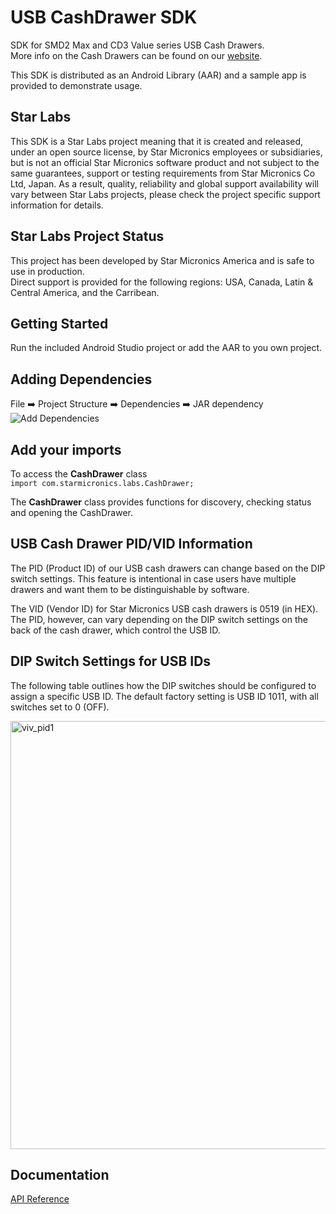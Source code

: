 # USB CashDrawer SDK
SDK for SMD2 Max and CD3 Value series USB Cash Drawers.  
More info on the Cash Drawers can be found on our [website](https://www.starmicronics.com/pages/pos-cash-register-drawers).

This SDK is distributed as an Android Library (AAR) and a sample app is provided to demonstrate usage.  

## Star Labs
This SDK is a Star Labs project meaning that it is created and released, under an open source license, by Star Micronics employees or subsidiaries, but is not an official Star Micronics software product and not subject to the same guarantees, support or testing requirements from Star Micronics Co Ltd, Japan. As a result, quality, reliability and global support availability will vary between Star Labs projects, please check the project specific support information for details.

## Star Labs Project Status
This project has been developed by Star Micronics America and is safe to use in production.  
Direct support is provided for the following regions: USA, Canada, Latin & Central America, and the Carribean. 

## Getting Started

Run the included Android Studio project or add the AAR to you own project.

## Adding Dependencies

File :arrow_right: Project Structure :arrow_right: Dependencies :arrow_right: JAR dependency
![Add Dependencies](https://starmicronics.altervista.org/cashdrawersdk/documentation/images/add-dependencies.jpg)

## Add your imports

To access the **CashDrawer** class  
`import com.starmicronics.labs.CashDrawer;`  

The **CashDrawer** class provides functions for discovery, checking status and opening the CashDrawer.

## USB Cash Drawer PID/VID Information
The PID (Product ID) of our USB cash drawers can change based on the DIP switch settings. This feature is intentional in case users have multiple drawers and want them to be distinguishable by software.

The VID (Vendor ID) for Star Micronics USB cash drawers is 0519 (in HEX). The PID, however, can vary depending on the DIP switch settings on the back of the cash drawer, which control the USB ID.

## DIP Switch Settings for USB IDs
The following table outlines how the DIP switches should be configured to assign a specific USB ID. The default factory setting is USB ID 1011, with all switches set to 0 (OFF).

<img width="685" alt="viv_pid1" src="https://github.com/user-attachments/assets/50049b44-1382-4590-a83f-02e14c975359" />

## Documentation
[API Reference](https://starmicronics.altervista.org/cashdrawersdk/documentation/)
